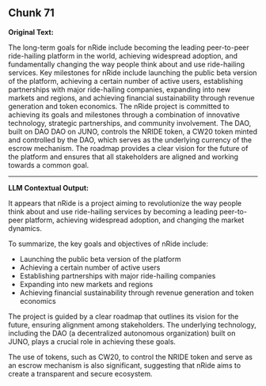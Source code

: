 ## Chunk 71

**Original Text:**

The long-term goals for nRide include becoming the leading peer-to-peer ride-hailing platform in the
world, achieving widespread adoption, and fundamentally changing the way people think about and use
ride-hailing services. Key milestones for nRide include launching the public beta version of the platform,
achieving a certain number of active users, establishing partnerships with major ride-hailing companies, expanding into new markets and regions, and achieving financial sustainability through revenue generation
and token economics. The nRide project is committed to achieving its goals and milestones through a combination of innovative
technology, strategic partnerships, and community involvement. The DAO, built on DAO DAO on JUNO,
controls the NRIDE token, a CW20 token minted and controlled by the DAO, which serves as the underlying currency of the escrow mechanism. The roadmap provides a clear vision for the future of the platform
and ensures that all stakeholders are aligned and working towards a common goal.

---

**LLM Contextual Output:**

It appears that nRide is a project aiming to revolutionize the way people think about and use ride-hailing services by becoming a leading peer-to-peer platform, achieving widespread adoption, and changing the market dynamics.

To summarize, the key goals and objectives of nRide include:

* Launching the public beta version of the platform
* Achieving a certain number of active users
* Establishing partnerships with major ride-hailing companies
* Expanding into new markets and regions
* Achieving financial sustainability through revenue generation and token economics

The project is guided by a clear roadmap that outlines its vision for the future, ensuring alignment among stakeholders. The underlying technology, including the DAO (a decentralized autonomous organization) built on JUNO, plays a crucial role in achieving these goals.

The use of tokens, such as CW20, to control the NRIDE token and serve as an escrow mechanism is also significant, suggesting that nRide aims to create a transparent and secure ecosystem.
